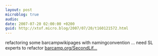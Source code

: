 ```yaml
---
layout: post
microblog: true
audio: 
date: 2007-07-20 02:00:00 +0200
guid: http://xtof.micro.blog/2007/07/20/t160121572.html
---
```

refactoring some barcampwikipages with namingconvention ... need SL experts to refactor [barcamp.org/SecondLif...](http://barcamp.org/SecondLife)
